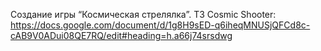 Создание игры “Космическая стрелялка”.
ТЗ Cosmic Shooter: https://docs.google.com/document/d/1g8H9sED-q6iheqMNUSjQFCd8c-cAB9V0ADui08QE7RQ/edit#heading=h.a66j74srsdwg
